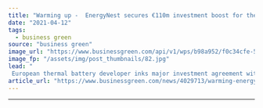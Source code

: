 ```yaml
---
title: "Warming up -  EnergyNest secures €110m investment boost for thermal battery vision"
date: "2021-04-12"
tags: 
  - business green
source: "business green"
image_url: "https://www.businessgreen.com/api/v1/wps/b98a952/f0c34cfe-58ee-45b3-9d08-6e5533795edb/2/DSC-5285-185x114.jpg"
image_fp: "/assets/img/post_thumbnails/82.jpg"
lead: "
 European thermal battery developer inks major investment agreement with Infracapital as it seeks to accelerate roll out of industrial heat storage technologies ..."
article_url: "https://www.businessgreen.com/news/4029713/warming-energynest-secures-eur110m-investment-boost-thermal-battery-vision"
---
```


---
